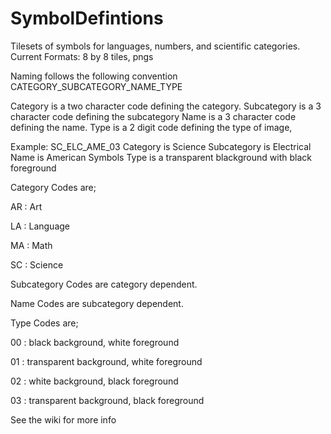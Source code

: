 # SymbolDefintions
Tilesets of symbols for languages, numbers, and scientific categories. 
Current Formats:  8 by 8 tiles, pngs

Naming follows the following convention
CATEGORY_SUBCATEGORY_NAME_TYPE


Category is a two character code defining the category.
Subcategory is a 3 character code defining the subcategory
Name is a 3 character code defining the name.
Type is a 2 digit code defining the type of image,

Example: SC_ELC_AME_03
Category is Science
Subcategory is Electrical
Name is American Symbols
Type is a transparent blackground with black foreground 

Category Codes are;

AR : Art

LA : Language

MA : Math

SC : Science

Subcategory Codes are category dependent.

Name Codes are subcategory dependent.

Type Codes are;

00 : black background, white foreground

01 : transparent background, white foreground

02 : white background, black foreground

03 : transparent background, black foreground

See the wiki for more info
